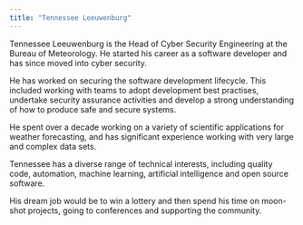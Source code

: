 ```yaml
---
title: "Tennessee Leeuwenburg"
---
```


Tennessee Leeuwenburg is the Head of Cyber Security Engineering at the Bureau of Meteorology. He started his career as a software developer and has since moved into cyber security.

He has worked on securing the software development lifecycle. This included working with teams to adopt development best practises, undertake security assurance activities and develop a strong understanding of how to produce safe and secure systems.

He spent over a decade working on a variety of scientific applications for weather forecasting, and has significant experience working with very large and complex data sets.

Tennessee has a diverse range of technical interests, including quality code, automation, machine learning, artificial intelligence and open source software.

His dream job would be to win a lottery and then spend his time on moon-shot projects, going to conferences and supporting the community.